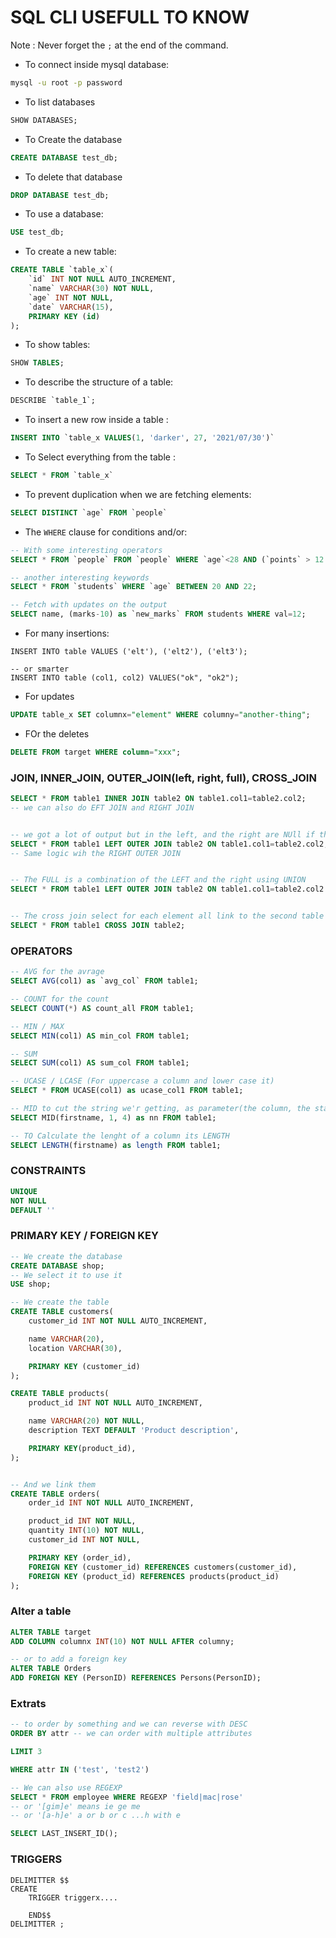 # SQL CLI USEFULL TO KNOW

Note : Never forget the `;` at the end of the command.

- To connect inside mysql database:
```bash
mysql -u root -p password
```

- To list databases
```sql
SHOW DATABASES;
```

- To Create the database
```sql
CREATE DATABASE test_db;
```

- To delete that database
```sql
DROP DATABASE test_db;
```

- To use a database:
```sql
USE test_db;
```

- To create a new table:
```sql
CREATE TABLE `table_x`(
    `id` INT NOT NULL AUTO_INCREMENT,
    `name` VARCHAR(30) NOT NULL,
    `age` INT NOT NULL,
    `date` VARCHAR(15),
    PRIMARY KEY (id)
);
```

- To show tables:
```sql
SHOW TABLES;
```

- To describe the structure of a table:
```sql
DESCRIBE `table_1`;
```

- To insert a new row inside a table :
```sql
INSERT INTO `table_x VALUES(1, 'darker', 27, '2021/07/30')`
```

- To Select everything from the table :
```sql
SELECT * FROM `table_x`
```

- To prevent duplication when we are fetching elements:
```sql
SELECT DISTINCT `age` FROM `people`
```

- The `WHERE` clause for conditions and/or:
```sql
-- With some interesting operators
SELECT * FROM `people` FROM `people` WHERE `age`<28 AND (`points` > 12 OR `sub_points` <= 12) AND `name` LIKE 'd%';

-- another interesting keywords
SELECT * FROM `students` WHERE `age` BETWEEN 20 AND 22;

-- Fetch with updates on the output
SELECT name, (marks-10) as `new_marks` FROM students WHERE val=12;
```
- For many insertions:
```
INSERT INTO table VALUES ('elt'), ('elt2'), ('elt3');

-- or smarter
INSERT INTO table (col1, col2) VALUES("ok", "ok2");
```

- For updates
```sql
UPDATE table_x SET columnx="element" WHERE columny="another-thing";
```

- FOr the deletes
```sql
DELETE FROM target WHERE column="xxx";
```

### JOIN, INNER_JOIN, OUTER_JOIN(left, right, full), CROSS_JOIN
```sql
SELECT * FROM table1 INNER JOIN table2 ON table1.col1=table2.col2;
-- we can also do EFT JOIN and RIGHT JOIN


-- we got a lot of output but in the left, and the right are NUll if there are not existing
SELECT * FROM table1 LEFT OUTER JOIN table2 ON table1.col1=table2.col2;
-- Same logic wih the RIGHT OUTER JOIN


-- The FULL is a combination of the LEFT and the right using UNION
SELECT * FROM table1 LEFT OUTER JOIN table2 ON table1.col1=table2.col2 UNION SELECT * FROM table2 RIGHT OUTER JOIN table2 ON table1.col1=table2.col2;


-- The cross join select for each element all link to the second table
SELECT * FROM table1 CROSS JOIN table2;
```


### OPERATORS
```sql
-- AVG for the avrage
SELECT AVG(col1) as `avg_col` FROM table1;

-- COUNT for the count
SELECT COUNT(*) AS count_all FROM table1;

-- MIN / MAX
SELECT MIN(col1) AS min_col FROM table1;

-- SUM
SELECT SUM(col1) AS sum_col FROM table1;

-- UCASE / LCASE (For uppercase a column and lower case it)
SELECT * FROM UCASE(col1) as ucase_col1 FROM table1;

-- MID to cut the string we'r getting, as parameter(the column, the start point and the number of characters, we want to cut from)
SELECT MID(firstname, 1, 4) as nn FROM table1;

-- TO Calculate the lenght of a column its LENGTH
SELECT LENGTH(firstname) as length FROM table1;
```

### CONSTRAINTS
```sql
UNIQUE
NOT NULL
DEFAULT ''
```

### PRIMARY KEY / FOREIGN KEY

```sql
-- We create the database
CREATE DATABASE shop;
-- We select it to use it
USE shop;

-- We create the table
CREATE TABLE customers(
    customer_id INT NOT NULL AUTO_INCREMENT,

    name VARCHAR(20),
    location VARCHAR(30),

    PRIMARY KEY (customer_id)
);

CREATE TABLE products(
    product_id INT NOT NULL AUTO_INCREMENT,

    name VARCHAR(20) NOT NULL,
    description TEXT DEFAULT 'Product description',

    PRIMARY KEY(product_id),
);


-- And we link them
CREATE TABLE orders(
    order_id INT NOT NULL AUTO_INCREMENT,

    product_id INT NOT NULL,
    quantity INT(10) NOT NULL,
    customer_id INT NOT NULL,

    PRIMARY KEY (order_id),
    FOREIGN KEY (customer_id) REFERENCES customers(customer_id),
    FOREIGN KEY (product_id) REFERENCES products(product_id)
);

```

### Alter a table

```sql
ALTER TABLE target
ADD COLUMN columnx INT(10) NOT NULL AFTER columny;

-- or to add a foreign key
ALTER TABLE Orders
ADD FOREIGN KEY (PersonID) REFERENCES Persons(PersonID);
```

### Extrats

```sql
-- to order by something and we can reverse with DESC
ORDER BY attr -- we can order with multiple attributes

LIMIT 3

WHERE attr IN ('test', 'test2')

-- We can also use REGEXP
SELECT * FROM employee WHERE REGEXP 'field|mac|rose'
-- or '[gim]e' means ie ge me
-- or '[a-h]e' a or b or c ...h with e

SELECT LAST_INSERT_ID();
```

### TRIGGERS
```
DELIMITTER $$
CREATE
    TRIGGER triggerx....

    END$$
DELIMITTER ;
